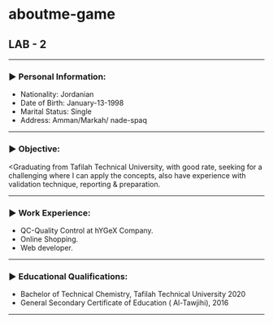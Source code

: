 # aboutme-game

## LAB - 2
__________

### ► Personal Information:

- Nationality:          Jordanian  
- Date of Birth:        January-13-1998	 	
- Marital Status:       Single 
- Address:	            Amman/Markah/ nade-spaq
______________________
### ► Objective: 
<Graduating from Tafilah Technical University, with good rate, seeking for a challenging where I can apply the concepts, also have experience with validation technique, reporting & preparation.
_______________________
### ► Work Experience:

* QC-Quality Control at hYGeX Company.
* Online Shopping.
* Web developer.
_______________________
### ► Educational Qualifications:

* Bachelor of Technical Chemistry, Tafilah Technical University 2020
* General Secondary Certificate of Education ( Al-Tawjihi), 2016
 
_______________________________________________________________________________________________
